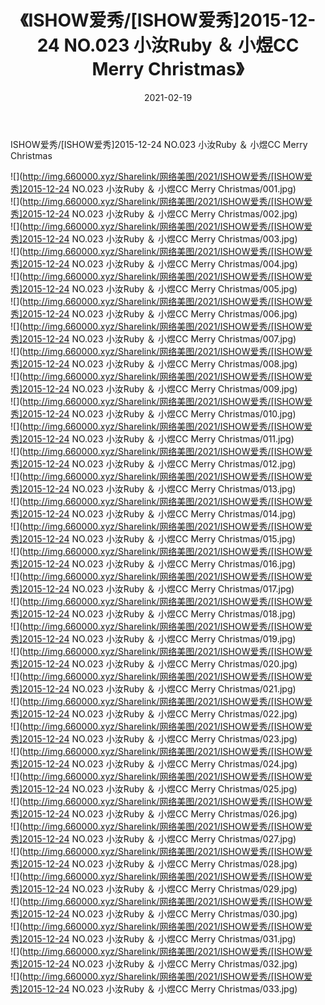 ﻿---
layout: post
title:  《ISHOW爱秀/[ISHOW爱秀]2015-12-24 NO.023 小汝Ruby ＆ 小煜CC Merry Christmas》
date:   2021-02-19
img: http://img.660000.xyz/Sharelink/网络美图/2021/ISHOW爱秀/[ISHOW爱秀]2015-12-24 NO.023 小汝Ruby ＆ 小煜CC Merry Christmas/000.jpg
categories: [美女, 清纯, 唯美]
---

ISHOW爱秀/[ISHOW爱秀]2015-12-24 NO.023 小汝Ruby ＆ 小煜CC Merry Christmas

 ![](http://img.660000.xyz/Sharelink/网络美图/2021/ISHOW爱秀/[ISHOW爱秀]2015-12-24 NO.023 小汝Ruby ＆ 小煜CC Merry Christmas/001.jpg) <br>![](http://img.660000.xyz/Sharelink/网络美图/2021/ISHOW爱秀/[ISHOW爱秀]2015-12-24 NO.023 小汝Ruby ＆ 小煜CC Merry Christmas/002.jpg) <br>![](http://img.660000.xyz/Sharelink/网络美图/2021/ISHOW爱秀/[ISHOW爱秀]2015-12-24 NO.023 小汝Ruby ＆ 小煜CC Merry Christmas/003.jpg) <br>![](http://img.660000.xyz/Sharelink/网络美图/2021/ISHOW爱秀/[ISHOW爱秀]2015-12-24 NO.023 小汝Ruby ＆ 小煜CC Merry Christmas/004.jpg) <br>![](http://img.660000.xyz/Sharelink/网络美图/2021/ISHOW爱秀/[ISHOW爱秀]2015-12-24 NO.023 小汝Ruby ＆ 小煜CC Merry Christmas/005.jpg) <br>![](http://img.660000.xyz/Sharelink/网络美图/2021/ISHOW爱秀/[ISHOW爱秀]2015-12-24 NO.023 小汝Ruby ＆ 小煜CC Merry Christmas/006.jpg) <br>![](http://img.660000.xyz/Sharelink/网络美图/2021/ISHOW爱秀/[ISHOW爱秀]2015-12-24 NO.023 小汝Ruby ＆ 小煜CC Merry Christmas/007.jpg) <br>![](http://img.660000.xyz/Sharelink/网络美图/2021/ISHOW爱秀/[ISHOW爱秀]2015-12-24 NO.023 小汝Ruby ＆ 小煜CC Merry Christmas/008.jpg) <br>![](http://img.660000.xyz/Sharelink/网络美图/2021/ISHOW爱秀/[ISHOW爱秀]2015-12-24 NO.023 小汝Ruby ＆ 小煜CC Merry Christmas/009.jpg) <br>![](http://img.660000.xyz/Sharelink/网络美图/2021/ISHOW爱秀/[ISHOW爱秀]2015-12-24 NO.023 小汝Ruby ＆ 小煜CC Merry Christmas/010.jpg) <br>![](http://img.660000.xyz/Sharelink/网络美图/2021/ISHOW爱秀/[ISHOW爱秀]2015-12-24 NO.023 小汝Ruby ＆ 小煜CC Merry Christmas/011.jpg) <br>![](http://img.660000.xyz/Sharelink/网络美图/2021/ISHOW爱秀/[ISHOW爱秀]2015-12-24 NO.023 小汝Ruby ＆ 小煜CC Merry Christmas/012.jpg) <br>![](http://img.660000.xyz/Sharelink/网络美图/2021/ISHOW爱秀/[ISHOW爱秀]2015-12-24 NO.023 小汝Ruby ＆ 小煜CC Merry Christmas/013.jpg) <br>![](http://img.660000.xyz/Sharelink/网络美图/2021/ISHOW爱秀/[ISHOW爱秀]2015-12-24 NO.023 小汝Ruby ＆ 小煜CC Merry Christmas/014.jpg) <br>![](http://img.660000.xyz/Sharelink/网络美图/2021/ISHOW爱秀/[ISHOW爱秀]2015-12-24 NO.023 小汝Ruby ＆ 小煜CC Merry Christmas/015.jpg) <br>![](http://img.660000.xyz/Sharelink/网络美图/2021/ISHOW爱秀/[ISHOW爱秀]2015-12-24 NO.023 小汝Ruby ＆ 小煜CC Merry Christmas/016.jpg) <br>![](http://img.660000.xyz/Sharelink/网络美图/2021/ISHOW爱秀/[ISHOW爱秀]2015-12-24 NO.023 小汝Ruby ＆ 小煜CC Merry Christmas/017.jpg) <br>![](http://img.660000.xyz/Sharelink/网络美图/2021/ISHOW爱秀/[ISHOW爱秀]2015-12-24 NO.023 小汝Ruby ＆ 小煜CC Merry Christmas/018.jpg) <br>![](http://img.660000.xyz/Sharelink/网络美图/2021/ISHOW爱秀/[ISHOW爱秀]2015-12-24 NO.023 小汝Ruby ＆ 小煜CC Merry Christmas/019.jpg) <br>![](http://img.660000.xyz/Sharelink/网络美图/2021/ISHOW爱秀/[ISHOW爱秀]2015-12-24 NO.023 小汝Ruby ＆ 小煜CC Merry Christmas/020.jpg) <br>![](http://img.660000.xyz/Sharelink/网络美图/2021/ISHOW爱秀/[ISHOW爱秀]2015-12-24 NO.023 小汝Ruby ＆ 小煜CC Merry Christmas/021.jpg) <br>![](http://img.660000.xyz/Sharelink/网络美图/2021/ISHOW爱秀/[ISHOW爱秀]2015-12-24 NO.023 小汝Ruby ＆ 小煜CC Merry Christmas/022.jpg) <br>![](http://img.660000.xyz/Sharelink/网络美图/2021/ISHOW爱秀/[ISHOW爱秀]2015-12-24 NO.023 小汝Ruby ＆ 小煜CC Merry Christmas/023.jpg) <br>![](http://img.660000.xyz/Sharelink/网络美图/2021/ISHOW爱秀/[ISHOW爱秀]2015-12-24 NO.023 小汝Ruby ＆ 小煜CC Merry Christmas/024.jpg) <br>![](http://img.660000.xyz/Sharelink/网络美图/2021/ISHOW爱秀/[ISHOW爱秀]2015-12-24 NO.023 小汝Ruby ＆ 小煜CC Merry Christmas/025.jpg) <br>![](http://img.660000.xyz/Sharelink/网络美图/2021/ISHOW爱秀/[ISHOW爱秀]2015-12-24 NO.023 小汝Ruby ＆ 小煜CC Merry Christmas/026.jpg) <br>![](http://img.660000.xyz/Sharelink/网络美图/2021/ISHOW爱秀/[ISHOW爱秀]2015-12-24 NO.023 小汝Ruby ＆ 小煜CC Merry Christmas/027.jpg) <br>![](http://img.660000.xyz/Sharelink/网络美图/2021/ISHOW爱秀/[ISHOW爱秀]2015-12-24 NO.023 小汝Ruby ＆ 小煜CC Merry Christmas/028.jpg) <br>![](http://img.660000.xyz/Sharelink/网络美图/2021/ISHOW爱秀/[ISHOW爱秀]2015-12-24 NO.023 小汝Ruby ＆ 小煜CC Merry Christmas/029.jpg) <br>![](http://img.660000.xyz/Sharelink/网络美图/2021/ISHOW爱秀/[ISHOW爱秀]2015-12-24 NO.023 小汝Ruby ＆ 小煜CC Merry Christmas/030.jpg) <br>![](http://img.660000.xyz/Sharelink/网络美图/2021/ISHOW爱秀/[ISHOW爱秀]2015-12-24 NO.023 小汝Ruby ＆ 小煜CC Merry Christmas/031.jpg) <br>![](http://img.660000.xyz/Sharelink/网络美图/2021/ISHOW爱秀/[ISHOW爱秀]2015-12-24 NO.023 小汝Ruby ＆ 小煜CC Merry Christmas/032.jpg) <br>![](http://img.660000.xyz/Sharelink/网络美图/2021/ISHOW爱秀/[ISHOW爱秀]2015-12-24 NO.023 小汝Ruby ＆ 小煜CC Merry Christmas/033.jpg) <br>